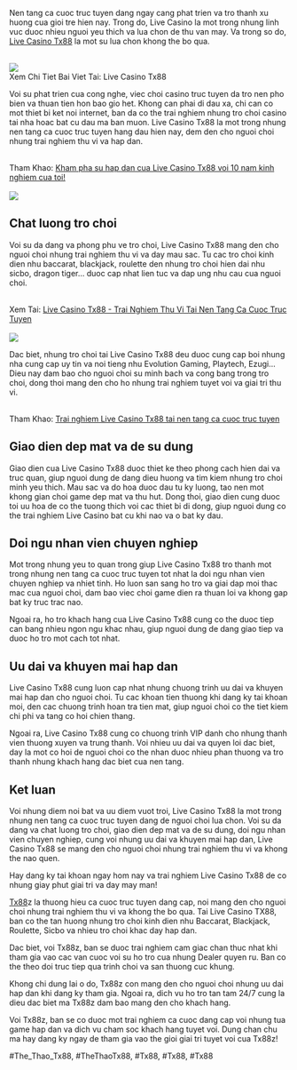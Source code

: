 <main>
<p>Nen tang ca cuoc truc tuyen dang ngay cang phat trien va tro thanh xu huong cua gioi tre hien nay. Trong do, Live Casino la mot trong nhung linh vuc duoc nhieu nguoi yeu thich va lua chon de thu van may. Va trong so do, <a href="https://tx88z.net/live-casino-tx88/">Live Casino Tx88</a> la mot su lua chon khong the bo qua.</p><br><img src="https://tx88z.net/wp-content/uploads/2025/02/nhung-diem-noi-bat-tai-tx88-casino.jpg"></br>
Xem Chi Tiet Bai Viet Tai: Live Casino Tx88
<p>Voi su phat trien cua cong nghe, viec choi casino truc tuyen da tro nen pho bien va thuan tien hon bao gio het. Khong can phai di dau xa, chi can co mot thiet bi ket noi internet, ban da co the trai nghiem nhung tro choi casino tai nha hoac bat cu dau ma ban muon. Live Casino Tx88 la mot trong nhung nen tang ca cuoc truc tuyen hang dau hien nay, dem den cho nguoi choi nhung trai nghiem thu vi va hap dan.</p><br>Tham Khao: <a href="https://band.us/band/98098557/post/8">Kham pha su hap dan cua Live Casino Tx88 voi 10 nam kinh nghiem cua toi!</a></br><br><img src="https://tx88z.net/wp-content/uploads/2025/02/an-toan-va-bao-mat-tai-live-casino-tx88.jpg"></br>
<h2>Chat luong tro choi</h2>
<p>Voi su da dang va phong phu ve tro choi, Live Casino Tx88 mang den cho nguoi choi nhung trai nghiem thu vi va day mau sac. Tu cac tro choi kinh dien nhu baccarat, blackjack, roulette den nhung tro choi hien dai nhu sicbo, dragon tiger... duoc cap nhat lien tuc va dap ung nhu cau cua nguoi choi.</p><br>Xem Tai: <a href="https://tx88znet1.localinfo.jp/posts/56539047">Live Casino Tx88 - Trai Nghiem Thu Vi Tai Nen Tang Ca Cuoc Truc Tuyen</a></br><br><img src="https://tx88z.net/wp-content/uploads/2025/02/cac-su-kien-dac-biet.jpg"></br>
<p>Dac biet, nhung tro choi tai Live Casino Tx88 deu duoc cung cap boi nhung nha cung cap uy tin va noi tieng nhu Evolution Gaming, Playtech, Ezugi... Dieu nay dam bao cho nguoi choi su minh bach va cong bang trong tro choi, dong thoi mang den cho ho nhung trai nghiem tuyet voi va giai tri thu vi.</p><br>Tham Khao: <a href="https://hackmd.io/@tx88znet/rJz-NHa31x">Trai nghiem Live Casino Tx88 tai nen tang ca cuoc truc tuyen</a></br>
<h2>Giao dien dep mat va de su dung</h2>
<p>Giao dien cua Live Casino Tx88 duoc thiet ke theo phong cach hien dai va truc quan, giup nguoi dung de dang dieu huong va tim kiem nhung tro choi minh yeu thich. Mau sac va do hoa duoc dau tu ky luong, tao nen mot khong gian choi game dep mat va thu hut. Dong thoi, giao dien cung duoc toi uu hoa de co the tuong thich voi cac thiet bi di dong, giup nguoi dung co the trai nghiem Live Casino bat cu khi nao va o bat ky dau.</p>
<h2>Doi ngu nhan vien chuyen nghiep</h2>
<p>Mot trong nhung yeu to quan trong giup Live Casino Tx88 tro thanh mot trong nhung nen tang ca cuoc truc tuyen tot nhat la doi ngu nhan vien chuyen nghiep va nhiet tinh. Ho luon san sang ho tro va giai dap moi thac mac cua nguoi choi, dam bao viec choi game dien ra thuan loi va khong gap bat ky truc trac nao.</p>
<p>Ngoai ra, ho tro khach hang cua Live Casino Tx88 cung co the duoc tiep can bang nhieu ngon ngu khac nhau, giup nguoi dung de dang giao tiep va duoc ho tro mot cach tot nhat.</p>
<h2>Uu dai va khuyen mai hap dan</h2>
<p>Live Casino Tx88 cung luon cap nhat nhung chuong trinh uu dai va khuyen mai hap dan cho nguoi choi. Tu cac khoan tien thuong khi dang ky tai khoan moi, den cac chuong trinh hoan tra tien mat, giup nguoi choi co the tiet kiem chi phi va tang co hoi chien thang.</p>
<p>Ngoai ra, Live Casino Tx88 cung co chuong trinh VIP danh cho nhung thanh vien thuong xuyen va trung thanh. Voi nhieu uu dai va quyen loi dac biet, day la mot co hoi de nguoi choi co the nhan duoc nhieu phan thuong va tro thanh nhung khach hang dac biet cua nen tang.</p>
<h2>Ket luan</h2>
<p>Voi nhung diem noi bat va uu diem vuot troi, Live Casino Tx88 la mot trong nhung nen tang ca cuoc truc tuyen dang de nguoi choi lua chon. Voi su da dang va chat luong tro choi, giao dien dep mat va de su dung, doi ngu nhan vien chuyen nghiep, cung voi nhung uu dai va khuyen mai hap dan, Live Casino Tx88 se mang den cho nguoi choi nhung trai nghiem thu vi va khong the nao quen.</p>
<p>Hay dang ky tai khoan ngay hom nay va trai nghiem Live Casino Tx88 de co nhung giay phut giai tri va day may man!</p>
</main><p><a href="https://tx88z.net/">Tx88</a>z la thuong hieu ca cuoc truc tuyen dang cap, noi mang den cho nguoi choi nhung trai nghiem thu vi va khong the bo qua. Tai Live Casino TX88, ban co the tan huong nhung tro choi kinh dien nhu Baccarat, Blackjack, Roulette, Sicbo va nhieu tro choi khac day hap dan.

Dac biet, voi Tx88z, ban se duoc trai nghiem cam giac chan thuc nhat khi tham gia vao cac van cuoc voi su ho tro cua nhung Dealer quyen ru. Ban co the theo doi truc tiep qua trinh choi va san thuong cuc khung.

Khong chi dung lai o do, Tx88z con mang den cho nguoi choi nhung uu dai hap dan khi dang ky tham gia. Ngoai ra, dich vu ho tro tan tam 24/7 cung la dieu dac biet ma Tx88z dam bao mang den cho khach hang.

Voi Tx88z, ban se co duoc mot trai nghiem ca cuoc dang cap voi nhung tua game hap dan va dich vu cham soc khach hang tuyet voi. Dung chan chu ma hay dang ky ngay de tham gia vao the gioi giai tri tuyet voi cua Tx88z!</p>
#The_Thao_Tx88, #TheThaoTx88, #Tx88, #Tx88, #Tx88
